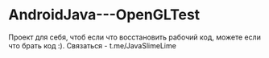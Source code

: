 # AndroidJava---OpenGLTest
Проект для себя, чтоб если что восстановить рабочий код, можете если что брать код :). Связаться - t.me/JavaSlimeLime
